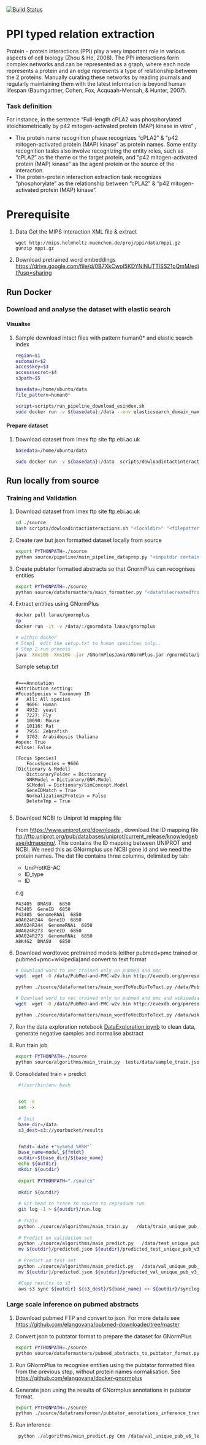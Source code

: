 [![Build Status](https://travis-ci.org/elangovana/PPI-typed-relation-extractor.svg?branch=master)](https://travis-ci.org/elangovana/PPI-typed-relation-extractor)

# PPI typed relation extraction
Protein - protein interactions (PPI) play a very important role in various aspects of cell biology (Zhou & He, 2008). The PPI interactions form complex networks and can be represented as a graph, where each node represents a protein and an edge represents a type of relationship between the 2 proteins.
Manually curating these networks by reading journals and regularly maintaining them with the latest information is beyond human lifespan (Baumgartner, Cohen, Fox, Acquaah-Mensah, & Hunter, 2007). 

### Task definition
For instance, in the sentence “Full-length cPLA2 was phosphorylated stoichiometrically by p42 mitogen-activated protein (MAP) kinase  in vitro” , 
-	The protein name recognition phase recognizes “cPLA2” & “p42 mitogen-activated protein (MAP) kinase” as protein names. Some entity recognition tasks also involve recognizing the entity roles, such as “cPLA2” as the theme or the target protein, and “p42 mitogen-activated protein (MAP) kinase” as the agent protein or the source of the interaction.
-	The protein-protein interaction extraction task recognizes “phosphorylate” as the relationship between “cPLA2” & “p42 mitogen-activated protein (MAP) kinase”.


# Prerequisite
1. Data
   Get the MIPS Interaction XML file & extract
   ```shell
   wget http://mips.helmholtz-muenchen.de/proj/ppi/data/mppi.gz
   gunzip mppi.gz 
   ```  
2. Download pretrained word embeddings
https://drive.google.com/file/d/0B7XkCwpI5KDYNlNUTTlSS21pQmM/edit?usp=sharing

## Run Docker

### Download and analyse the dataset with elastic search
#### Visualise
1. Sample download intact files with pattern human0* and elastic search index
    ```bash
    region=$1
    esdomain=$2
    accesskey=$3
    accesssecret=$4
    s3path=$5
 
    basedata=/home/ubuntu/data
    file_pattern=human0*
 
    script=scripts/run_pipeline_download_esindex.sh
    sudo docker run -v ${basedata}:/data --env elasticsearch_domain_name=$esdomain --env AWS_ACCESS_KEY_ID=$accesskey   --env AWS_REGION=$region --env AWS_SECRET_ACCESS_KEY=$accesssecret lanax/kegg-pathway-extractor:latest $script /data $file_pattern $s3path 
    ```

#### Prepare dataset


1. Download dataset from Imex ftp site ftp.ebi.ac.uk
    ```bash
    basedata=/home/ubuntu/data
 
    sudo docker run -v ${basedata}:/data  scripts/dowloadintactinteractions.sh /data  "<filepattern e.g. human*.xml>" "<optional s3 destination>"
    ```


## Run locally from source

### Training and Validation

1. Download dataset from Imex ftp site ftp.ebi.ac.uk
    ```bash
    cd ./source
    bash scripts/dowloadintactinteractions.sh "<localdir>" "<filepattern e.g. human*.xml>" "<optional s3 destination>"
    ```

2. Create raw but json formatted dataset locally from source
    
    ```bash
    export PYTHONPATH=./source
    python source/pipeline/main_pipeline_dataprep.py "<inputdir containing imex xml files>" "outputdir"
    ```
3. Create pubtator formatted abstracts so that GnormPlus can recognises entities

    ```bash
    export PYTHONPATH=./source
    python source/dataformatters/main_formatter.py "<datafilecreatedfrompreviousstep>" "<outputfile>"
    ```
4.  Extract entities using GNormPlus
    
    ```bash
    docker pull lanax/gnormplus
    cp 
    docker run -it -v /data/:/gnormdata lanax/gnormplus

    # within docker
    # Step1  edit the setup.txt to human specifies only..
    # Step 2 run process
    java -Xmx10G -Xms10G -jar /GNormPlusJava/GNormPlus.jar /gnormdata/input /gnormdata/output setup.txt > /gnormdata/gnormplus.log 2>&1 &

    ```
    
    Sample setup.txt
    
    ```text
    
    #===Annotation
    #Attribution setting:
    #FocusSpecies = Taxonomy ID
    #	All: All species
    #	9606: Human
    #	4932: yeast
    #	7227: Fly
    #	10090: Mouse
    #	10116: Rat
    #	7955: Zebrafish
    #	3702: Arabidopsis thaliana
    #open: True
    #close: False
    
    [Focus Species]
        FocusSpecies = 9606
    [Dictionary & Model]
        DictionaryFolder = Dictionary
        GNRModel = Dictionary/GNR.Model
        SCModel = Dictionary/SimConcept.Model
        GeneIDMatch = True
        Normalization2Protein = False
        DeleteTmp = True


    ```
    
    
4. Download NCBI to Uniprot Id mapping file
   
   From https://www.uniprot.org/downloads , download the ID mapping file ftp://ftp.uniprot.org/pub/databases/uniprot/current_release/knowledgebase/idmapping/. This contains the ID mapping between UNIPROT and NCBI. We need this as GNormplus use NCBI gene id and we need the protein names.
   The dat file contains three columns, delimited by tab:
   
    - UniProtKB-AC 
    - ID_type 
    - ID
    
    e.g 
    ```text
    P43405	DNASU	6850
    P43405	GeneID	6850
    P43405	GenomeRNAi	6850
    A0A024R244	GeneID	6850
    A0A024R244	GenomeRNAi	6850
    A0A024R273	GeneID	6850
    A0A024R273	GenomeRNAi	6850
    A8K4G2	DNASU	6850
    ```
 
4. Download wordtovec pretrained models (either pubmed+pmc trained or  pubmed+pmc+wikipedia)and convert to text format 

    ```bash
    # Download word to vec trained only on pubmed and pmc
    wget  wget -O /data/PubMed-and-PMC-w2v.bin http://evexdb.org/pmresources/vec-space-models/PubMed-and-PMC-w2v.bin
 
    python ./source/dataformatters/main_wordToVecBinToText.py /data/PubMed-and-PMC-w2v.bin /data/PubMed-and-PMC-w2v.bin.txt
    ```
    
    ```bash
    # Download word to vec trained only on pubmed and pmc and wikipedia
    wget  wget -O /data/PubMed-and-PMC-w2v.bin http://evexdb.org/pmresources/vec-space-models/wikipedia-pubmed-and-PMC-w2v.bin
 
    python ./source/dataformatters/main_wordToVecBinToText.py /data/wikipedia-pubmed-and-PMC-w2v.bin /data/wikipedia-pubmed-and-PMC-w2v.bin.txt
    ```

4. Run the data exploration notebook [DataExploration.ipynb](DataExploration.ipynb) to clean data, generate negative samples and  normalise abstract 

4. Run train job
    ```bash
    export PYTHONPATH=./source
    python source/algorithms/main_train.py  tests/data/sample_train.json tests/data/sample_train.json ./tests/test_algorithms/sample_PubMed-and-PMC-w2v.bin.txt 200 outdir
    ```

5. Consolidated train + predict
    ```bash
     #!/usr/bin/env bash
    
        
     set -e
     set -x
  
     # Init
     base_dir=/data
     s3_dest=s3://yourbucket/results
    
    
     fmtdt=`date +"%y%m%d_%H%M"`
     base_name=model_${fmtdt}
     outdir=${base_dir}/${base_name}
     echo ${outdir}
     mkdir ${outdir}
      
     export PYTHONPATH="./source"
     
     mkdir ${outdir}
     
     # Git head to trace to source to reproduce run
     git log -1 > ${outdir}/run.log
     
     # Train
     python ./source/algorithms/main_train.py   /data/train_unique_pub_v3_lessnegatve.json /data/val_unique_pub_v3_lessnegatve.json /data/wikipedia-pubmed-and-PMC-w2v.bin.txt 200 ${outdir}  --epochs 50  --log-level INFO >> ${outdir}/run.log 2>&1
     
     # Predict on validation set
     python ./source/algorithms/main_predict.py   /data/test_unique_pub_v3_lessnegatve.json ${outdir}  ${outdir} >> ${outdir}/run.log 2>&1
     mv ${outdir}/predicted.json ${outdir}/predicted_test_unique_pub_v3_lessnegatve.json
     
     # Predict on test set
     python ./source/algorithms/main_predict.py   /data/val_unique_pub_v3_lessnegatve.json ${outdir}  ${outdir} >> ${outdir}/run.log 2>&1
     mv ${outdir}/predicted.json ${outdir}/predicted_val_unique_pub_v3_lessnegatve.json
    
     #Copy results to s3
     aws s3 sync ${outdir} ${s3_dest}/${base_name} >> ${outdir}/synclog 2>&1
    
    ```
    
### Large scale inference on pubmed abstracts

1. Download pubmed FTP and convert to json. For more details see https://github.com/elangovana/pubmed-downloader/tree/master 

1. Convert json to pubtator format to prepare the dataset for GNormPlus

    ```bash
    export PYTHONPATH=./source
    python source/dataformatters/pubmed_abstracts_to_pubtator_format.py "<inputdir_jsonfiles_result_of_step_1>" "<destination_dir_pubtator_format>"
    ```
1. Run GNormPlus to recognise entities using the pubtator formatted files from the previous step, without protein names  normalisation. See https://github.com/elangovana/docker-gnormplus 

1. Generate json using the results of GNormplus annotations in pubtator format.
    ```bash
    export PYTHONPATH=./source
    python ./source/datatransformer/pubtator_annotations_inference_transformer.py tests/test_datatransformer/data_sample_annotation /tmp tmpmap.dat
    ```

1. Run inference
    ```bash
     python ./algorithms/main_predict.py Cnn /data/val_unique_pub_v6_less_negative.json /tmp/model_artefacts /tmp --positives-filter-threshold .95

    ```
